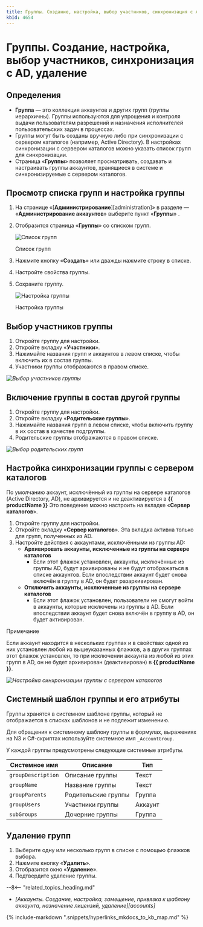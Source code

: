 ```yaml
---
title: Группы. Создание, настройка, выбор участников, синхронизация с AD, удаление
kbId: 4654
---
```


# Группы. Создание, настройка, выбор участников, синхронизация с AD, удаление

## Определения

- **Группа** — это коллекция аккаунтов и других групп (группы иерархичны). Группы используются для упрощения и контроля выдачи пользователям разрешений и назначения исполнителей пользовательских задач в процессах.
- Группы могут быть созданы вручную либо при синхронизации с сервером каталогов (например, Active Directory). В настройках синхронизации с сервером каталогов можно указать список групп для синхронизации.
- Страница «**Группы**» позволяет просматривать, создавать и настраивать группы аккаунтов, хранящиеся в системе и синхронизируемые с сервером каталогов.

## Просмотр списка групп и настройка группы

1. На странице «[**Администрирование**][administration]» в разделе — «**Администрирование аккаунтов**» выберите пункт «**Группы**» *‌*.
2. Отобразится страница «**Группы**» со списком групп.

   ![Список групп](/platform/v5.0/administration/account_administration/img/groups_page.png)

   Список групп
3. Нажмите кнопку «**Создать**» или дважды нажмите строку в списке.
4. Настройте свойства группы.
5. Сохраните группу.

   ![Настройка группы](/platform/v5.0/administration/account_administration/img/new_group.png)

   Настройка группы

## Выбор участников группы

1. Откройте группу для настройки.
2. Откройте вкладку «**Участники**».
3. Нажимайте названия групп и аккаунтов в левом списке, чтобы включить их в состав группы.
4. Участники группы отображаются в правом списке.

_![Выбор участников группы](/platform/v5.0/administration/account_administration/img/groups_member_selection.png)_

## Включение группы в состав другой группы

1. Откройте группу для настройки.
2. Откройте вкладку «**Родительские группы**».
3. Нажимайте названия групп в левом списке, чтобы включить группу в их состав в качестве подгруппы.
4. Родительские группы отображаются в правом списке.

_![Выбор родительских групп](/platform/v5.0/administration/account_administration/img/groups_parent_selection.png)_

## Настройка синхронизации группы с сервером каталогов

По умолчанию аккаунт, исключённый из группы на сервере каталогов (Active Directory, AD), не архивируется и не деактивируется в **{{ productName }}** Это поведение можно настроить на вкладке «**Сервер каталогов**».

1. Откройте группу для настройки.
2. Откройте вкладку «**Сервер каталогов**». Эта вкладка активна только для групп, полученных из AD.
3. Настройте действия с аккаунтами, исключёнными из группы AD:
   - **Архивировать аккаунты, исключенные из группы на сервере каталогов**
     - Если этот флажок установлен, аккаунты, исключённые из группы AD, будут архивированы и не будут отображаться в списке аккаунтов. Если впоследствии аккаунт будет снова включён в группу в AD, он будет разархивирован.
   - **Отключить аккаунты, исключенные из группы на сервере каталогов**
     - Если этот флажок установлен, пользователи не смогут войти в аккаунты, которые исключены из группы в AD. Если впоследствии аккаунт будет снова включён в группу в AD, он будет активирован.

Примечание

Если аккаунт находится в нескольких группах и в свойствах одной из них установлен любой из вышеуказанных флажков, а в других группах этот флажок установлен, то при исключении аккаунта из любой из этих групп в AD, он не будет архивирован (деактивирован) в **{{ productName }}**.

_![Настройка синхронизации группы с сервером каталогов](/platform/v5.0/administration/account_administration/img/groups_active_directory.png)_

## Системный шаблон группы и его атрибуты

Группы хранятся в системном шаблоне группы, который не отображается в списках шаблонов и не подлежит изменению.

Для обращения к системному шаблону группы в формулах, выражениях на N3 и C#-скриптах используйте системное имя `_AccountGroup`.

У каждой группы предусмотрены следующие системные атрибуты.

| Системное имя | Описание | Тип |
| --- | --- | --- |
| `groupDescription` | Описание группы | Текст |
| `groupName` | Название группы | Текст |
| `groupParents` | Родительские группы | Группа |
| `groupUsers` | Участники группы | Аккаунт |
| `subGroups` | Дочерние группы | Группа |

## Удаление групп

1. Выберите одну или несколько групп в списке с помощью флажков выбора.
2. Нажмите кнопку «**Удалить**».
3. Отобразится окно «**Удаление**».
4. Подтвердите удаление группы.

--8<-- "related_topics_heading.md"

- *[Аккаунты. Создание, настройка, замещение, привязка к шаблону аккаунта, назначение лицензий, удаление][accounts]*

{% include-markdown ".snippets/hyperlinks_mkdocs_to_kb_map.md" %}
